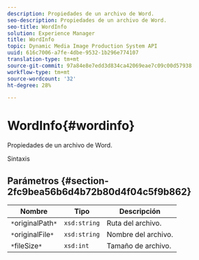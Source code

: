 ```yaml
---
description: Propiedades de un archivo de Word.
seo-description: Propiedades de un archivo de Word.
seo-title: WordInfo
solution: Experience Manager
title: WordInfo
topic: Dynamic Media Image Production System API
uuid: 616c7006-a7fe-4dbe-9532-1b296e774107
translation-type: tm+mt
source-git-commit: 97a84e8e7edd3d834ca42069eae7c09c00d57938
workflow-type: tm+mt
source-wordcount: '32'
ht-degree: 28%

---
```



# WordInfo{#wordinfo}

Propiedades de un archivo de Word.

Sintaxis

## Parámetros {#section-2fc9bea56b6d4b72b80d4f04c5f9b862}

| Nombre | Tipo | Descripción |
|---|---|---|
| `*`originalPath`*` | `xsd:string` | Ruta del archivo. |
| `*`originalFile`*` | `xsd:string` | Nombre del archivo. |
| `*`fileSize`*` | `xsd:int` | Tamaño de archivo. |

